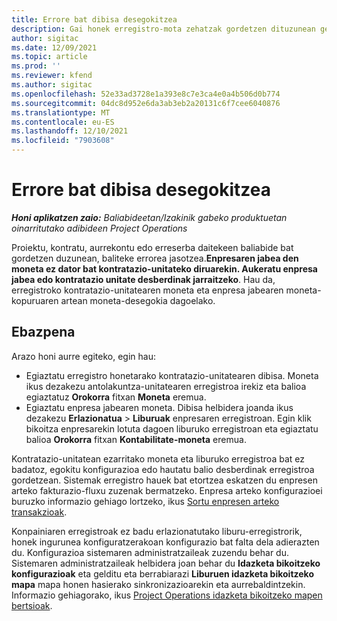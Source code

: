 ```yaml
---
title: Errore bat dibisa desegokitzea
description: Gai honek erregistro-mota zehatzak gordetzen dituzunean gertatzen den moneta-desegokitze-erroreari buruzko arazoak konpontzeko informazioa eskaintzen du.
author: sigitac
ms.date: 12/09/2021
ms.topic: article
ms.prod: ''
ms.reviewer: kfend
ms.author: sigitac
ms.openlocfilehash: 52e33ad3728e1a393e8c7e3ca4e0a4b506d0b774
ms.sourcegitcommit: 04dc8d952e6da3ab3eb2a20131c6f7cee6040876
ms.translationtype: MT
ms.contentlocale: eu-ES
ms.lasthandoff: 12/10/2021
ms.locfileid: "7903608"
---
```

# <a name="currency-mismatch-error"></a>Errore bat dibisa desegokitzea 

_**Honi aplikatzen zaio:** Baliabideetan/Izakinik gabeko produktuetan oinarritutako adibideen Project Operations_

Proiektu, kontratu, aurrekontu edo erreserba daitekeen baliabide bat gordetzen duzunean, baliteke errorea jasotzea.**Enpresaren jabea den moneta ez dator bat kontratazio-unitateko diruarekin. Aukeratu enpresa jabea edo kontratazio unitate desberdinak jarraitzeko**. Hau da, erregistroko kontratazio-unitatearen moneta eta enpresa jabearen moneta-kopuruaren artean moneta-desegokia dagoelako.


## <a name="resolution"></a>Ebazpena

Arazo honi aurre egiteko, egin hau:
- Egiaztatu erregistro honetarako kontratazio-unitatearen dibisa. Moneta ikus dezakezu antolakuntza-unitatearen erregistroa irekiz eta balioa egiaztatuz **Orokorra** fitxan **Moneta** eremua.
- Egiaztatu enpresa jabearen moneta. Dibisa helbidera joanda ikus dezakezu **Erlazionatua** > **Liburuak** enpresaren erregistroan. Egin klik bikoitza enpresarekin lotuta dagoen liburuko erregistroan eta egiaztatu balioa **Orokorra** fitxan **Kontabilitate-moneta** eremua.

Kontratazio-unitatean ezarritako moneta eta liburuko erregistroa bat ez badatoz, egokitu konfigurazioa edo hautatu balio desberdinak erregistroa gordetzean. Sistemak erregistro hauek bat etortzea eskatzen du enpresen arteko fakturazio-fluxu zuzenak bermatzeko. Enpresa arteko konfigurazioei buruzko informazio gehiago lortzeko, ikus [Sortu enpresen arteko transakzioak](../../project-accounting/create-intercompany-transactions.md).

Konpainiaren erregistroak ez badu erlazionatutako liburu-erregistrorik, honek ingurunea konfiguratzerakoan konfigurazio bat falta dela adierazten du. Konfigurazioa sistemaren administratzaileak zuzendu behar du. Sistemaren administratzaileak helbidera joan behar du **Idazketa bikoitzeko konfigurazioak** eta gelditu eta berrabiarazi **Liburuen idazketa bikoitzeko mapa** mapa honen hasierako sinkronizazioarekin eta aurrebaldintzekin. Informazio gehiagorako, ikus [Project Operations idazketa bikoitzeko mapen bertsioak](../../environment/resource-dual-write-maps.md).
